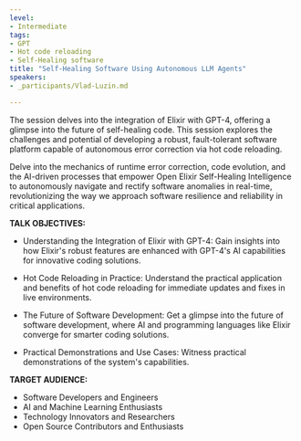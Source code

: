 ```yaml
---
level:
- Intermediate
tags:
- GPT
- Hot code reloading
- Self-Healing software
title: "Self-Healing Software Using Autonomous LLM Agents"
speakers:
- _participants/Vlad-Luzin.md

---
```

The session delves into the integration of Elixir with GPT-4, offering a glimpse into the future of self-healing code. This session explores the challenges and potential of developing a robust, fault-tolerant software platform capable of autonomous error correction via hot code reloading.

Delve into the mechanics of runtime error correction, code evolution, and the AI-driven processes that empower Open Elixir Self-Healing Intelligence to autonomously navigate and rectify software anomalies in real-time, revolutionizing the way we approach software resilience and reliability in critical applications.


**TALK OBJECTIVES:**

* Understanding the Integration of Elixir with GPT-4: Gain insights into how Elixir's robust features are enhanced with GPT-4's AI capabilities for innovative coding solutions.

* Hot Code Reloading in Practice: Understand the practical application and benefits of hot code reloading for immediate updates and fixes in live environments.

* The Future of Software Development: Get a glimpse into the future of software development, where AI and programming languages like Elixir converge for smarter coding solutions.

* Practical Demonstrations and Use Cases: Witness practical demonstrations of the system's capabilities.

**TARGET AUDIENCE:**

* Software Developers and Engineers
* AI and Machine Learning Enthusiasts
* Technology Innovators and Researchers
* Open Source Contributors and Enthusiasts

